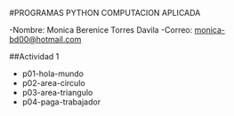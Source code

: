 #PROGRAMAS PYTHON COMPUTACION APLICADA

-Nombre: Monica Berenice Torres Davila
-Correo: monica-bd00@hotmail.com

##Actividad 1
- p01-hola-mundo
- p02-area-circulo
- p03-area-triangulo
- p04-paga-trabajador
